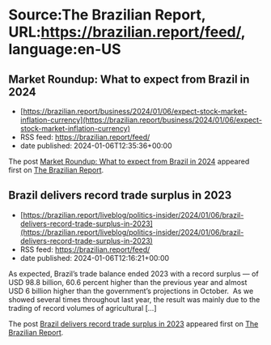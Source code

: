# Source:The Brazilian Report, URL:https://brazilian.report/feed/, language:en-US

## Market Roundup: What to expect from Brazil in 2024
 - [https://brazilian.report/business/2024/01/06/expect-stock-market-inflation-currency](https://brazilian.report/business/2024/01/06/expect-stock-market-inflation-currency)
 - RSS feed: https://brazilian.report/feed/
 - date published: 2024-01-06T12:35:36+00:00

<p>The post <a href="https://brazilian.report/business/2024/01/06/expect-stock-market-inflation-currency/">Market Roundup: What to expect from Brazil in 2024</a> appeared first on <a href="https://brazilian.report">The Brazilian Report</a>.</p>

## Brazil delivers record trade surplus in 2023
 - [https://brazilian.report/liveblog/politics-insider/2024/01/06/brazil-delivers-record-trade-surplus-in-2023](https://brazilian.report/liveblog/politics-insider/2024/01/06/brazil-delivers-record-trade-surplus-in-2023)
 - RSS feed: https://brazilian.report/feed/
 - date published: 2024-01-06T12:16:21+00:00

<p>As expected, Brazil&#8217;s trade balance ended 2023 with a record surplus — of USD 98.8 billion, 60.6 percent higher than the previous year and almost USD 6 billion higher than the government&#8217;s projections in October.  As we showed several times throughout last year, the result was mainly due to the trading of record volumes of agricultural [&#8230;]</p>
<p>The post <a href="https://brazilian.report/liveblog/politics-insider/2024/01/06/brazil-delivers-record-trade-surplus-in-2023/">Brazil delivers record trade surplus in 2023</a> appeared first on <a href="https://brazilian.report">The Brazilian Report</a>.</p>

